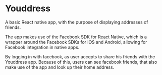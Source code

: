 # Youddress

A basic React native app, with the purpose of displaying addresses of friends.

The app makes use of the Facebook SDK for React Native, 
which is a wrapper around the Facebook SDKs for iOS and Android, 
allowing for Facebook integration in native apps. 

By logging in with facebook, as user accepts to share his friends with the Youddress app.
Because of this, users can see facebook friends, that also make use of the app and look up their home address.
